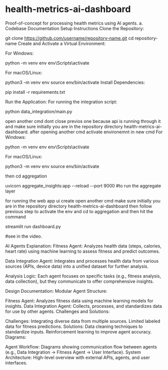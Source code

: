 # health-metrics-ai-dashboard
Proof-of-concept for processing health metrics using AI agents.
a. Codebase Documentation
Setup Instructions
Clone the Repository:


git clone https://github.com/username/repository-name.git
cd repository-name
Create and Activate a Virtual Environment:

For Windows:

python -m venv env
env\Scripts\activate

For macOS/Linux:

python3 -m venv env
source env/bin/activate
Install Dependencies:

pip install -r requirements.txt

Run the Application:
For running the integration script:

python data_integration/main.py

open another cmd dont close previos one because api is running through it and make sure initially you are in the repository directory health-metrics-ai-dashboard.
after opening another cmd activate environemnt in new cmd 
For Windows:

python -m venv env
env\Scripts\activate

For macOS/Linux:

python3 -m venv env
source env/bin/activate

then cd aggregation

uvicorn aggregate_insights:app --reload --port 9000 #to run the aggregate layer

for running the web app ui create open another cmd make sure initially you are in the repository directory health-metrics-ai-dashboard
then follow previous step to activate the env and cd to aggregation and then hit the command 

streamlit run dashboard.py 

#see in the video.

AI Agents Explanation:
Fitness Agent: Analyzes health data (steps, calories, heart rate) using machine learning to assess fitness and predict outcomes.

Data Integration Agent: Integrates and processes health data from various sources (APIs, device data) into a unified dataset for further analysis.

Analysis Logic: Each agent focuses on specific tasks (e.g., fitness analysis, data collection), but they communicate to offer comprehensive insights.

Design Documentation:
Modular Agent Structure:

Fitness Agent: Analyzes fitness data using machine learning models for insights.
Data Integration Agent: Collects, processes, and standardizes data for use by other agents.
Challenges and Solutions:

Challenges:
Integrating diverse data from multiple sources.
Limited labeled data for fitness predictions.
Solutions:
Data cleaning techniques to standardize inputs.
Reinforcement learning to improve agent accuracy.
Diagrams:

Agent Workflow: Diagrams showing communication flow between agents (e.g., Data Integration → Fitness Agent → User Interface).
System Architecture: High-level overview with external APIs, agents, and user interfaces.
